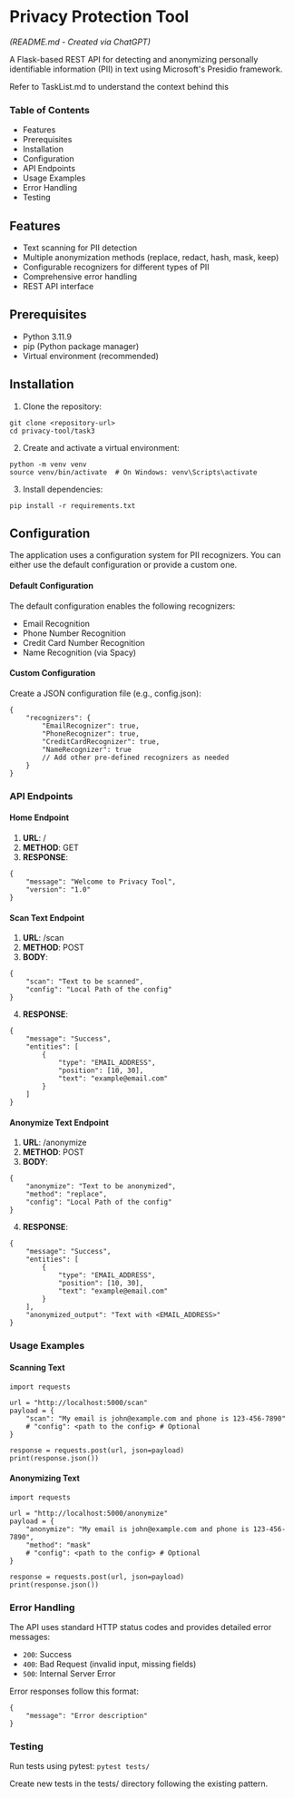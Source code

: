 # Privacy Protection Tool
_(README.md - Created via ChatGPT)_

A Flask-based REST API for detecting and anonymizing personally identifiable information (PII) in text using Microsoft's Presidio framework.

Refer to TaskList.md to understand the context behind this

### Table of Contents

- Features
- Prerequisites
- Installation
- Configuration
- API Endpoints
- Usage Examples
- Error Handling
- Testing

## Features

- Text scanning for PII detection
- Multiple anonymization methods (replace, redact, hash, mask, keep)
- Configurable recognizers for different types of PII
- Comprehensive error handling
- REST API interface

## Prerequisites

- Python 3.11.9
- pip (Python package manager)
- Virtual environment (recommended)

## Installation
1. Clone the repository:

```
git clone <repository-url>
cd privacy-tool/task3
```
2. Create and activate a virtual environment:

```
python -m venv venv
source venv/bin/activate  # On Windows: venv\Scripts\activate
```
3. Install dependencies:

```pip install -r requirements.txt```

## Configuration
The application uses a configuration system for PII recognizers. You can either use the default configuration or provide a custom one.

#### Default Configuration
The default configuration enables the following recognizers:

- Email Recognition
- Phone Number Recognition
- Credit Card Number Recognition
- Name Recognition (via Spacy)

#### Custom Configuration

Create a JSON configuration file (e.g., config.json):
```
{
    "recognizers": {
        "EmailRecognizer": true,
        "PhoneRecognizer": true,
        "CreditCardRecognizer": true,
        "NameRecognizer": true
        // Add other pre-defined recognizers as needed
    }
}
```

### API Endpoints

#### Home Endpoint
1. **URL**: /
2. **METHOD**: GET
3. **RESPONSE**: 
```
{
    "message": "Welcome to Privacy Tool",
    "version": "1.0"
}
```

#### Scan Text Endpoint
1. **URL**: /scan
2. **METHOD**: POST
3. **BODY**: 
```
{
    "scan": "Text to be scanned",
    "config": "Local Path of the config"
}
```
4. **RESPONSE**: 
```
{
    "message": "Success",
    "entities": [
        {
            "type": "EMAIL_ADDRESS",
            "position": [10, 30],
            "text": "example@email.com"
        }
    ]
}
```

#### Anonymize Text Endpoint
1. **URL**: /anonymize
2. **METHOD**: POST
3. **BODY**: 
```
{
    "anonymize": "Text to be anonymized",
    "method": "replace",
    "config": "Local Path of the config"
}
```
4. **RESPONSE**: 
```
{
    "message": "Success",
    "entities": [
        {
            "type": "EMAIL_ADDRESS",
            "position": [10, 30],
            "text": "example@email.com"
        }
    ],
    "anonymized_output": "Text with <EMAIL_ADDRESS>"
}
```

### Usage Examples

#### Scanning Text
```
import requests

url = "http://localhost:5000/scan"
payload = {
    "scan": "My email is john@example.com and phone is 123-456-7890"
    # "config": <path to the config> # Optional
}

response = requests.post(url, json=payload)
print(response.json())
```

#### Anonymizing Text
```
import requests

url = "http://localhost:5000/anonymize"
payload = {
    "anonymize": "My email is john@example.com and phone is 123-456-7890",
    "method": "mask"
    # "config": <path to the config> # Optional
}

response = requests.post(url, json=payload)
print(response.json())
```

### Error Handling
The API uses standard HTTP status codes and provides detailed error messages:
- `200`: Success
- `400`: Bad Request (invalid input, missing fields)
- `500`: Internal Server Error

Error responses follow this format:
```
{
    "message": "Error description"
}
```

### Testing
Run tests using pytest:
`pytest tests/`

Create new tests in the tests/ directory following the existing pattern.